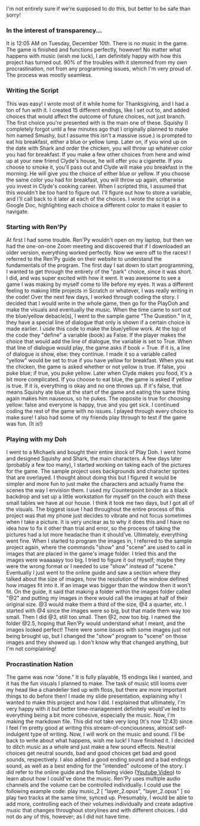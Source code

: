 I'm not entirely sure if we're supposed to do this, but better to be safe than sorry!

### In the interest of transparency...

It is 12:05 AM on Tuesday, December 10th. There is no music in the game. The game is finished and functions perfectly, however! No matter what happens with music (wish me luck), I am definitely happy with how this project has turned out. 90% of the troubles with it stemmed from my own procrastination, not from any programming issues, which I'm very proud of. The process was mostly seamless.

### Writing the Script

This was easy! I wrote most of it while home for Thanksgiving, and I had a ton of fun with it. I created 15 different endings, like I set out to, and added choices that would affect the outcome of future choices, not just branch. The first choice you're presented with is the main one of these. Squishy (I completely forgot until a few minutes ago that I originally planned to make him named Smushy, but I assume this isn't a massive issue.) is prompted to eat his breakfast, either a blue or yellow lump. Later on, if you wind up on the date with Shark and order the chicken, you will throw up whatever color you had for breakfast. If you make a few other choices from here and wind up at your new friend Clyde's house, he will offer you a cigarette. If you choose to smoke it, you'll pass out and Clyde will make you breakfast in the morning. He will give you the choice of either blue or yellow. If you choose the same color you had for breakfast, you will throw up again, otherwise you invest in Clyde's cooking career. When I scripted this, I assumed that this wouldn't be too hard to figure out. I'll figure out how to store a variable, and I'll call back to it later at each of the choices.
I wrote the script in a Google Doc, highlighting each choice a different color to make it easier to navigate.

### Starting with Ren'Py

At first I had some trouble. Ren'Py wouldn't open on my laptop, but then we had the one-on-one Zoom meeting and discovered that if I downloaded an older version, everything worked perfectly. Now we were off to the races! I referred to the Ren'Py guide on their website to understand the fundamentals of the program. The first day I sat down to start programming, I wanted to get through the entirety of the "park" choice, since it was short. I did, and was super excited with how it went. It was awesome to see a game I was making by myself come to life before my eyes. It was a different feeling to making little projects in Scratch or whatever, I was really writing in the code! Over the next few days, I worked through coding the story. I decided that I would write in the whole game, then go for the PlayDoh and make the visuals and eventually the music. When the time came to sort out the blue/yellow debacle(s), I went to the sample game "The Question." In it, they have a special line of dialogue that only is shown if a certain choice is made earlier. I usde this code to make the blue/yellow work. At the top of the code they "define" a variable (book) as False. If the player makes the choice that would add the line of dialogue, the variable is set to True. When that line of dialogue would play, the game asks if book = True. If it is, a line of dialogue is show, else: they continue. I made it so a variable called "yellow" would be set to true if you have yellow for breakfast. When you eat the chicken, the game is asked whether or not yellow is true. If false, you puke blue; if true, you puke yellow. Later when Clyde makes you food, it's a bit more complicated. If you choose to eat blue, the game is asked if yellow is true. If it is, everything is okay and no one throws up. If it's false, that means Squishy ate blue at the start of the game and eating the same thing again makes him nauseous, so he pukes. The opposite is true for choosing yellow: false and everyone is happy, true and you get sick. I continued coding the rest of the game with no issues. I played through every choice to make sure! I also had some of my friends play through to test if the game was fun. (It is!)

### Playing with my Doh

I went to a Michaels and bought their entire stock of Play Doh. I went home and designed Squishy and Shark, the main characters. A few days later (probably a few too many), I started working on taking each of the pictures for the game. The sample project uses backgrounds and character sprites that are overlayed. I thought about doing this but I figured it would be simpler and more fun to just make the characters and actually frame the scenes the way I envision them. I used my Counterpoint binder as a black backdrop and set up a little workstation for myself on the couch with these small tables we have at our house. I think it took me two days, but I got all of the visuals. The biggest issue I had throughout the entire process of this project was that my phone just decides to vibrate and not focus sometimes when I take a picture. It is very unclear as to why it does this and I have no idea how to fix it other than trial and error, so the process of taking the pictures had a lot more headache than it should've. Ultimately, everything went fine.
When I started to program the images in, I referred to the sample project again, where the commands "show" and "scene" are used to call in images that are placed in the game's image folder. I tried this and the images were waaaaayy too big. I tried to figure it out myself; maybe they were the wrong format or I needed to use "show" instead of "scene." Eventually I just went to the online guide and saw a section where they talked about the size of images, how the resolution of the window defined how images fit into it. If an image was bigger than the window then it won't fit. On the guide, it said that making a folder within the images folder called "@2" and putting my images in there would call the images at half of their original size. @3 would make them a third of the size, @4 a quarter, etc. I started with @4 since the images were so big, but that made them way too small. Then I did @3, still too small. Then @2, now too big. I named the folder @2.5, hoping that Ren'Py would understand what I meant, and the images looked perfect!
There were some issues with some images just not being brought up, but I changed the "show" program to "scene" on those images and they showed up. I don't know why that changed anything, but I'm not complaining!

### Procrastination Nation

The game was now "done." It is fully playable, 15 endings like I wanted, and it has the fun visuals I planned to make. The task of music still looms over my head like a chandelier tied up with floss, but there are more important things to do before then! I made my slide presentation, explaining why I wanted to make this project and how I did. I explained that ultimately, I'm very happy with it but better time-management definitely would've led to everything being a bit more cohesive, especially the music. Now, I'm making the markdown file. This did not take very long (It's now 12:43) since I feel I'm pretty good at writing this stream-of-conciousness, almost self-indulgent type of writing. Now, I will work on the music and sound. I'll be back to write about what happens, wish me luck!
I have finished it. I decided to ditch music as a whole and just make a few sound effects. Neutral choices get neutral sounds, bad and good choices get bad and good sounds, respectively. I also added a good ending sound and a bad endings sound, as well as a best ending for the "intended" outcome of the story. I did refer to the online guide and the following video ([Youtube Video](https://www.youtube.com/watch?v=Gw7bSrjIzck)) to learn about how I could've done the music. Ren'Py uses multiple audio channels and the volume can be controlled individually. I could use the following example code:
play music_2 [ "<sync music_1>layer_2.opus", "layer_2.opus" ]
so play two tracks at the same time, synced up. Presumably, I would be able to add more, controlling each of their volumes individually and create adaptive music that changes throughout storylines and with different choices. I did not do any of this, however; as I did not have time.